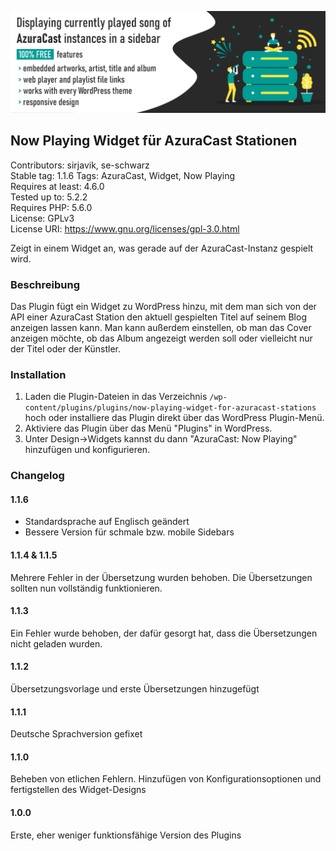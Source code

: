 ![Header](https://raw.githubusercontent.com/SirJavik/Now-Playing-Widget-for-Azuracast-Stations/assets/banner-1544x500.png "Header")
## Now Playing Widget für AzuraCast Stationen

Contributors: sirjavik, se-schwarz  
Stable tag: 1.1.6
Tags: AzuraCast, Widget, Now Playing  
Requires at least: 4.6.0  
Tested up to: 5.2.2  
Requires PHP: 5.6.0  
License: GPLv3  
License URI: https://www.gnu.org/licenses/gpl-3.0.html

Zeigt in einem Widget an, was gerade auf der AzuraCast-Instanz gespielt wird.

### Beschreibung

Das Plugin fügt ein Widget zu WordPress hinzu, mit dem man sich von der API einer AzuraCast Station den aktuell gespielten Titel auf seinem Blog anzeigen lassen kann.
Man kann außerdem einstellen, ob man das Cover anzeigen möchte, ob das Album angezeigt werden soll oder vielleicht nur der Titel oder der Künstler.

### Installation

1. Laden die Plugin-Dateien in das Verzeichnis `/wp-content/plugins/plugins/now-playing-widget-for-azuracast-stations` hoch oder installiere das Plugin direkt über das WordPress Plugin-Menü.
2. Aktiviere das Plugin über das Menü "Plugins" in WordPress.
3. Unter Design->Widgets kannst du dann "AzuraCast: Now Playing" hinzufügen und konfigurieren.

###  Changelog 

#### 1.1.6
- Standardsprache auf Englisch geändert
- Bessere Version für schmale bzw. mobile Sidebars

#### 1.1.4 & 1.1.5
Mehrere Fehler in der Übersetzung wurden behoben. Die Übersetzungen sollten nun vollständig funktionieren. 

#### 1.1.3
Ein Fehler wurde behoben, der dafür gesorgt hat, dass die Übersetzungen nicht geladen wurden.

#### 1.1.2
Übersetzungsvorlage und erste Übersetzungen hinzugefügt

#### 1.1.1
Deutsche Sprachversion gefixet

#### 1.1.0
Beheben von etlichen Fehlern. Hinzufügen von Konfigurationsoptionen und fertigstellen des Widget-Designs

#### 1.0.0
Erste, eher weniger funktionsfähige Version des Plugins
